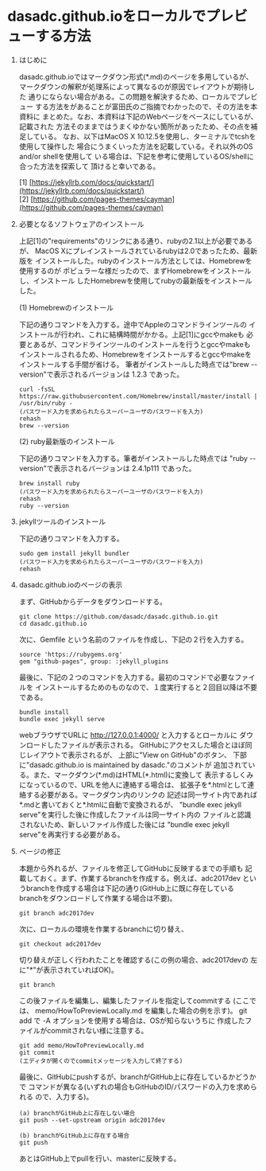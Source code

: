 # dasadc.github.ioをローカルでプレビューする方法

1. はじめに  

    dasadc.github.ioではマークダウン形式(*.md)のページを多用しているが、
    マークダウンの解釈が処理系によって異なるのが原因でレイアウトが期待した
    通りにならない場合がある。この問題を解決するため、ローカルでプレビュー
    する方法をがあることが富田氏のご指摘でわかったので、その方法を本資料に
    まとめた。なお、本資料は下記のWebページをベースにしているが、記載された
    方法そのままではうまくゆかない箇所があったため、その点を補足している。
    なお、以下はMacOS X 10.12.5を使用し、ターミナルでtcshを使用して操作した
    場合にうまくいった方法を記載している。それ以外のOS and/or shellを使用して
    いる場合は、下記を参考に使用しているOS/shellに合った方法を探索して
    頂けると幸いである。

    [1] [https://jekyllrb.com/docs/quickstart/](https://jekyllrb.com/docs/quickstart/)  
    [2] [https://github.com/pages-themes/cayman](https://github.com/pages-themes/cayman)  

2. 必要となるソフトウェアのインストール

    上記[1]の"requirements"のリンクにある通り、rubyの2.1以上が必要であるが、
    MacOS Xにプレインストールされているrubyは2.0であったため、最新版を
    インストールした。rubyのインストール方法としては、Homebrewを使用するのが
    ポピュラーな様だったので、まずHomebrewをインストールし、インストール
    したHomebrewを使用してrubyの最新版をインストールした。

    (1) Homebrewのインストール  

    下記の通りコマンドを入力する。途中でAppleのコマンドラインツールの
    インストールが行われ、これに結構時間がかかる。上記[1]にgccやmakeも
    必要とあるが、コマンドラインツールのインストールを行うとgccやmakeも
    インストールされるため、Homebrewをインストールするとgccやmakeを
    インストールする手間が省ける。
    筆者がインストールした時点では"brew \-\-version"で表示されるバージョンは
    1.2.3 であった。

    ```
    curl -fsSL https://raw.githubusercontent.com/Homebrew/install/master/install | /usr/bin/ruby -
    (パスワード入力を求められたらスーパーユーザのパスワードを入力)
    rehash
    brew --version
    ```

    (2) ruby最新版のインストール

    下記の通りコマンドを入力する。筆者がインストールした時点では
    "ruby \-\-version"で表示されるバージョンは 2.4.1p111 であった。
    ```
    brew install ruby
    (パスワード入力を求められたらスーパーユーザのパスワードを入力)
    rehash
    ruby --version
    ```

3. jekyllツールのインストール

    下記の通りコマンドを入力する。
    ```
    sudo gem install jekyll bundler
    (パスワード入力を求められたらスーパーユーザのパスワードを入力)
    rehash
    ```

4. dasadc.github.ioのページの表示

    まず、GitHubからデータをダウンロードする。
    ```
    git clone https://github.com/dasadc/dasadc.github.io.git
    cd dasadc.github.io
    ```

    次に、Gemfile という名前のファイルを作成し、下記の２行を入力する。
    ```
    source 'https://rubygems.org'
    gem "github-pages", group: :jekyll_plugins
    ```

    最後に、下記の２つのコマンドを入力する。最初のコマンドで必要なファイルを
    インストールするためのものなので、１度実行すると２回目以降は不要である。
    ```
    bundle install
    bundle exec jekyll serve
    ```

    webブラウザでURLに http://127.0.0.1:4000/ と入力するとローカルに
    ダウンロードしたファイルが表示される。
    GitHubにアクセスした場合とほぼ同じレイアウトで表示されるが、
    上部に"View on GitHub"のボタン、
    下部に"dasadc.github.io is maintained by dasadc."のコメントが
    追加されている。また、マークダウン(\*.md)はHTML(\*.html)に変換して
    表示するしくみになっているので、URLを他人に連絡する場合は、
    拡張子を\*.htmlとして連絡する必要がある。マークダウン内のリンクの
    記述は同一サイト内であれば\*.mdと書いておくと\*.htmlに自動で変換されるが、
    "bundle exec jekyll serve"を実行した後に作成したファイルは同一サイト内の
    ファイルと認識されないため、新しいファイル作成した後には
    "bundle exec jekyll serve"を再実行する必要がある。

5. ページの修正

    本題から外れるが、ファイルを修正してGitHubに反映するまでの手順も
    記載しておく。まず、作業するbranchを作成する。例えば、adc2017dev
    というbranchを作成する場合は下記の通り(GitHub上に既に存在している
    branchをダウンロードして作業する場合は不要)。
    ```
    git branch adc2017dev
    ```

    次に、ローカルの環境を作業するbranchに切り替え、
    ```
    git checkout adc2017dev
    ```
    切り替えが正しく行われたことを確認する(この例の場合、adc2017devの
    左に"*"が表示されていればOK)。
    ```
    git branch
    ```

    この後ファイルを編集し、編集したファイルを指定してcommitする
    (ここでは、 memo/HowToPreviewLocally.md を編集した場合の例を示す)。
    git add で -A オプションを使用する場合は、OSが知らないうちに
    作成したファイルがcommitされない様に注意する。
    ```
    git add memo/HowToPreviewLocally.md
    git commit
    (エディタが開くのでcommitメッセージを入力して終了する)
    ```

    最後に、GitHubにpushするが、branchがGitHub上に存在しているかどうかで
    コマンドが異なる(いずれの場合もGitHubのID/パスワードの入力を求められる
    ので、入力する)。
    ```
    (a) branchがGitHub上に存在しない場合
    git push --set-upstream origin adc2017dev

    (b) branchがGitHub上に存在する場合
    git push
    ````

    あとはGitHub上でpullを行い、masterに反映する。

